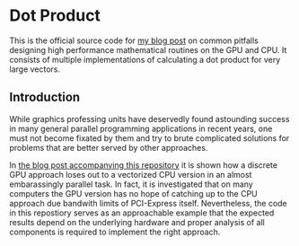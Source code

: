 # Dot Product

This is the official source code for [my blog post](https://cowfreedom.de/#dot_product/introduction/) on common pitfalls designing high performance mathematical routines on the GPU and CPU.
It consists of multiple implementations of calculating a dot product for very large vectors.

## Introduction

While graphics professing units have deservedly found astounding success in many general parallel programming applications in recent years, one must not become fixated by them and try to brute complicated
solutions for problems that are better served by other approaches.

In [the blog post accompanying this repository](https://cowfreedom.de/#dot_product/introduction/) it is shown how a discrete GPU approach loses out to a vectorized CPU version in an almost embarassingly parallel task. In fact, it is investigated that on many computers the GPU version has no hope of catching up to the CPU approach due bandwith limits of PCI-Express itself. Nevertheless, the code in this repostiory serves as an approachable example that the expected results depend on the underlying hardware and proper analysis of all components is required to implement the right approach.
